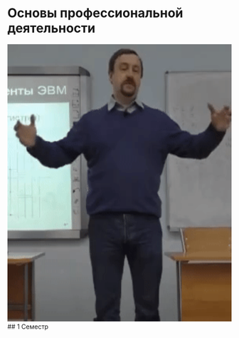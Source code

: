 # Основы профессиональной деятельности
<img alt="Let's all love Lain!" src="https://github.com/Gastozavr/itmo/blob/main/pictures/opd.gif" width="622" height="622">
## 1 Семестр
